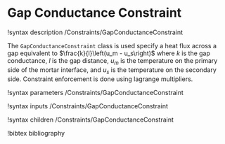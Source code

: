 # Gap Conductance Constraint

!syntax description /Constraints/GapConductanceConstraint

The `GapConductanceConstraint` class is used specify a heat flux across a gap
equivalent to $\frac{k}{l}\left(u_m - u_s\right)$ where $k$ is the gap
conductance, $l$ is the gap distance, $u_m$ is the temperature on the primary
side of the mortar interface, and $u_s$ is the temperature on the secondary
side. Constraint enforcement is done using lagrange multipliers.

!syntax parameters /Constraints/GapConductanceConstraint

!syntax inputs /Constraints/GapConductanceConstraint

!syntax children /Constraints/GapConductanceConstraint

!bibtex bibliography
